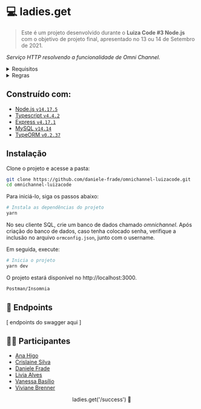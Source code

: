 # 💻 ladies.get

> Este é um projeto desenvolvido durante o **Luiza Code #3 Node.js** com o objetivo de projeto final, apresentado no 13 ou 14 de Setembro de 2021.


*Serviço HTTP resolvendo a funcionalidade de Omni Channel.* 

<details>
  <summary>Requisitos</summary>
  <ul>
    <li>Listar produtos</li>
    <li>Listar lojas físicas</li>
    <li>Cadastrar cliente</li>
    <li>Adicionar um produto na lista de compra da cliente</li>
    <li>Remover um produto da lista de compra da cliente</li>
    <li>Finalizar compra</li>
    <li>Consultar todas as compras realizadas da cliente</li>
  </ul>
</details>

<details>
  <summary>Regras</summary>
    <ul>
    <li>O cliente só pode comprar um produto de cada tipo.</li>
    <li>Após realizar a compra o status dessa compra é 'Realizada'</li>
    <li>E após a retirada do produto na loja física passa a ser 'Retirado'</li>
    </ul>
</details>

## Construído com: 
* [Node.js `v14.17.5`](https://nodejs.org)
* [Typescript `v4.4.2`](https://www.typescriptlang.org/)
* [Express `v4.17.1`](https://expressjs.com/pt-br/)
* [MySQL `v14.14`](https://www.mysql.com/)
* [TypeORM `v0.2.37`](https://typeorm.io/#/)

## Instalação
Clone o projeto e acesse a pasta:

```sh
git clone https://github.com/daniele-frade/omnichannel-luizacode.git
cd omnichannel-luizacode
```

Para iniciá-lo, siga os passos abaixo:

```sh
# Instala as dependências do projeto
yarn
```
No seu cliente SQL, crie um banco de dados chamado *omnichannel*.
Após criação do banco de dados, caso tenha colocado senha, verifique a inclusão no arquivo `ormconfig.json`, junto com o username.

Em seguida, execute: 
```sh
# Inicia o projeto
yarn dev
```
O projeto estará disponível no http://localhost:3000. 

```sh
Postman/Insomnia
```

## 📌 Endpoints

[ endpoints do swagger aqui ]



## 👩‍💻 Participantes

* [Ana Higo](https://www.linkedin.com/in/ana-higo)
* [Crislaine Silva](https://www.linkedin.com/in/crislainessilva)
* [Daniele Frade](https://www.linkedin.com/in/daniele-frade/)
* [Livia Alves ](https://www.linkedin.com/in/liviaalvesfernandes)
* [Vanessa Basílio](https://www.linkedin.com/in/vanessabasilio)
* [Viviane Brenner](https://www.linkedin.com/in/viviane-brenner)

<p style="text-align: center;">ladies.get('/success') 🚀</p>